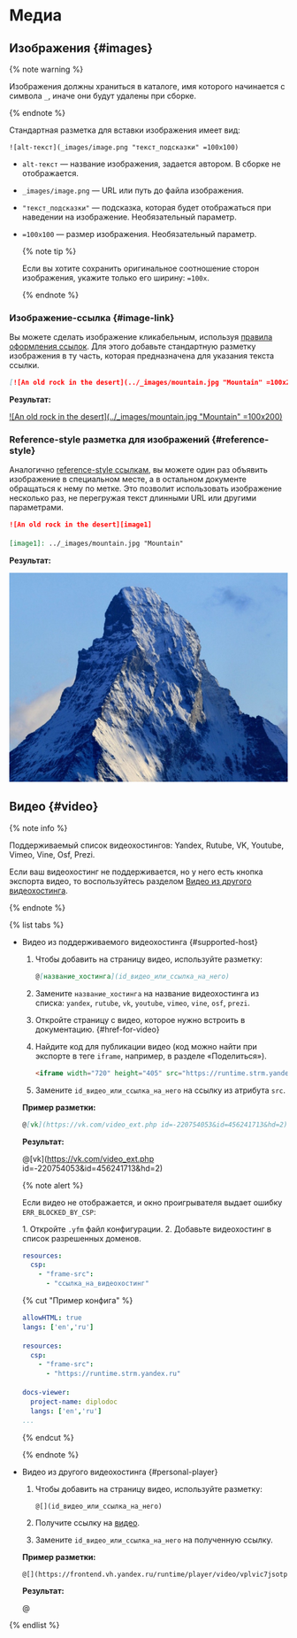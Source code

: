 # Медиа

## Изображения {#images}

{% note warning %}

Изображения должны храниться в каталоге, имя которого начинается с символа `_`, иначе они будут удалены при сборке.

{% endnote %}

Стандартная разметка для вставки изображения имеет вид:
```
![alt-текст](_images/image.png "текст_подсказки" =100x100)
```

  * `alt-текст` —  название изображения, задается автором. В сборке не отображается.
  * `_images/image.png` — URL или путь до файла изображения.
  * `"текст_подсказки"` — подсказка, которая будет отображаться при наведении на изображение. Необязательный параметр.
  * `=100x100` — размер изображения. Необязательный параметр.

    {% note tip %}

    Если вы хотите сохранить оригинальное соотношение сторон изображения, укажите только его ширину: `=100x`.

    {% endnote %}

### Изображение-ссылка {#image-link}

Вы можете сделать изображение кликабельным, используя [правила оформления ссылок](./links.md). Для этого добавьте стандартную разметку изображения в ту часть, которая предназначена для указания текста ссылки.

```markdown
[![An old rock in the desert](../_images/mountain.jpg "Mountain" =100x200)](https://yandex.com/images/search?text=mountain)
```

**Результат:**

[![An old rock in the desert](../_images/mountain.jpg "Mountain" =100x200)](https://yandex.com/images/search?text=mountain)

### Reference-style разметка для изображений {#reference-style}

Аналогично [reference-style ссылкам](./links.md#reference-style), вы можете один раз объявить изображение в специальном месте, а в остальном документе обращаться к нему по метке. Это позволит использовать изображение несколько раз, не перегружая текст длинными URL или другими параметрами.

```markdown
![An old rock in the desert][image1]

[image1]: ../_images/mountain.jpg "Mountain"
```

**Результат:**

![An old rock in the desert][image1]

[image1]: ../_images/mountain.jpg "Mountain"

## Видео {#video}

{% note info %}

Поддерживаемый список видеохостингов: Yandex, Rutube, VK, Youtube, Vimeo, Vine, Osf, Prezi.

Если ваш видеохостинг не поддерживается, но у него есть кнопка экспорта видео, то воспользуйтесь разделом [Видео из другого видеохостинга](#personal-player).

{% endnote %}

{% list tabs %}

- Видео из поддерживаемого видеохостинга {#supported-host}

  1. Чтобы добавить на страницу видео, используйте разметку:

      ```markdown
      @[название_хостинга](id_видео_или_ссылка_на_него)
      ```

  1. Замените `название_хостинга` на название видеохостинга из списка: `yandex`, `rutube`, `vk`, `youtube`, `vimeo`, `vine`, `osf`, `prezi`.

  1. Откройте страницу с видео, которое нужно встроить в документацию. {#href-for-video}

  1. Найдите код для публикации видео (код можно найти при экспорте в теге `iframe`, например, в разделе «Поделиться»).

      ```html
      <iframe width="720" height="405" src="https://runtime.strm.yandex.ru/player/video/vplvic7jsotpobyc7o5b?autoplay=0&branding=0&from=documentation&mute=0&redirect\_from=ugc\" frameBorder="0" allow="clipboard-write; autoplay" webkitAllowFullScreen mozallowfullscreen allowFullScreen></iframe>
      ```

  1. Замените `id_видео_или_ссылка_на_него` на ссылку из атрибута `src`.

  **Пример разметки:**

  ```markdown
  @[vk](https://vk.com/video_ext.php id=-220754053&id=456241713&hd=2)
  ```

  **Результат:**

  @[vk](https://vk.com/video_ext.php id=-220754053&id=456241713&hd=2)

  {% note alert %}

  Если видео не отображается, и окно проигрывателя выдает ошибку `ERR_BLOCKED_BY_CSP`:

  1\. Откройте `.yfm` файл конфигурации.
  2\. Добавьте видеохостинг в список разрешенных доменов.

  ```yaml
  resources:
    csp:
      - "frame-src":
        - "ссылка_на_видеохостинг"
  ```

  {% cut "Пример конфига" %}

  ```yaml
  allowHTML: true
  langs: ['en','ru']

  resources:
    csp:
      - "frame-src":
        - "https://runtime.strm.yandex.ru"

  docs-viewer:
    project-name: diplodoc
    langs: ['en','ru']
  ...
  ```

  {% endcut %}

  {% endnote %}

- Видео из другого видеохостинга {#personal-player}

  1. Чтобы добавить на страницу видео, используйте разметку:

      ```
      @[](id_видео_или_ссылка_на_него)
      ```

  1. Получите ссылку на [видео](#href-for-video).

  1. Замените `id_видео_или_ссылка_на_него` на полученную ссылку.

  **Пример разметки:**

  ```markdown
  @[](https://frontend.vh.yandex.ru/runtime/player/video/vplvic7jsotpobyc7o5b?autoplay=0&branding=0&from=documentation&mute=0&redirect_from=ugc)
  ```

  **Результат:**

  @[](https://frontend.vh.yandex.ru/runtime/player/video/vplvic7jsotpobyc7o5b?autoplay=0&branding=0&from=documentation&mute=0&redirect_from=ugc)

{% endlist %}